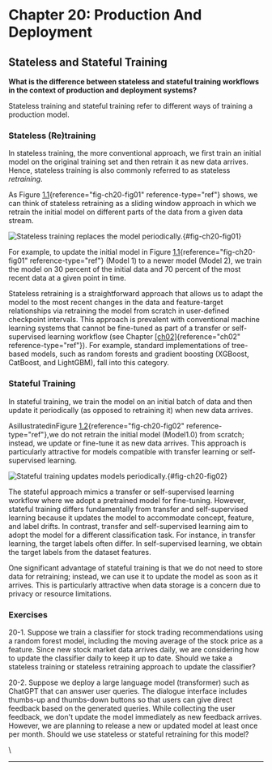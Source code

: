 







# Chapter 20: Production And Deployment [](#chapter-20-production-and-deployment)

## Stateless and Stateful Training [](#stateless-and-stateful-training)



**What is the difference between stateless and stateful training
workflows in the context of production and deployment systems?**

Stateless training and stateful training refer to different ways of
training a production model.

### Stateless (Re)training [](#stateless-retraining)

In stateless training, the more conventional approach, we first train an
initial model on the original training set and then retrain it as new
data arrives. Hence, stateless training is also commonly referred to as
stateless *retraining*.

As Figure [1.1](#fig-ch20-fig01){reference="fig-ch20-fig01"
reference-type="ref"} shows, we can think of stateless retraining as a
sliding window approach in which we retrain the initial model on
different parts of the data from a given data stream.

![Stateless training replaces the model\
periodically.](./images/ch20-fig01.png){#fig-ch20-fig01}

For example, to update the initial model in
Figure [1.1](#fig-ch20-fig01){reference="fig-ch20-fig01"
reference-type="ref"} (Model 1) to a newer model (Model 2), we train the
model on 30 percent of the initial data and 70 percent of the most
recent data at a given point in time.

Stateless retraining is a straightforward approach that allows us to
adapt the model to the most recent changes in the data and
feature-target relationships via retraining the model from scratch in
user-defined checkpoint intervals. This approach is prevalent with
conventional machine learning systems that cannot be fine-tuned as part
of a transfer or self-supervised learning workflow (see
Chapter [\[ch02\]](../ch02){reference="ch02" reference-type="ref"}).
For example, standard implementations of tree-based models, such as
random forests and gradient boosting (XGBoost, CatBoost, and LightGBM),
fall into this category.

### Stateful Training [](#stateful-training)

In stateful training, we train the model on an initial batch of data and
then update it periodically (as opposed to retraining it) when new data
arrives.

AsillustratedinFigure [1.2](#fig-ch20-fig02){reference="fig-ch20-fig02"
reference-type="ref"},we do not retrain the initial model (Model1.0)
from scratch; instead, we update or fine-tune it as new data arrives.
This approach is particularly attractive for models compatible with
transfer learning or self-supervised learning.

![Stateful training updates models
periodically.](./images/ch20-fig02.png){#fig-ch20-fig02}

The stateful approach mimics a transfer or self-supervised learning
workflow where we adopt a pretrained model for fine-tuning. However,
stateful training differs fundamentally from transfer and
self-supervised learning because it updates the model to accommodate
concept, feature, and label drifts. In contrast, transfer and
self-supervised learning aim to adopt the model for a different
classification task. For instance, in transfer learning, the target
labels often differ. In self-supervised learning, we obtain the target
labels from the dataset features.

One significant advantage of stateful training is that we do not need to
store data for retraining; instead, we can use it to update the model as
soon as it arrives. This is particularly attractive when data storage is
a concern due to privacy or resource limitations.

### Exercises [](#exercises)

20-1. Suppose we train a classifier for stock trading recommendations
using a random forest model, including the moving average of the stock
price as a feature. Since new stock market data arrives daily, we are
considering how to update the classifier daily to keep it up to date.
Should we take a stateless training or stateless retraining approach to
update the classifier?

20-2. Suppose we deploy a large language model (transformer) such as
ChatGPT that can answer user queries. The dialogue interface includes
thumbs-up and thumbs-down buttons so that users can give direct feedback
based on the generated queries. While collecting the user feedback, we
don't update the model immediately as new feedback arrives. However,
we are planning to release a new or updated model at least once per
month. Should we use stateless or stateful retraining for this model?

\

------------------------------------------------------------------------

